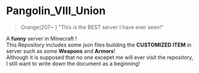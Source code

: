 <h1>Pangolin_VIII_Union</h1>

>Orange(207~ ) "This is the BEST server I have ever seen!"

A <strong>funny</strong> server in Minecraft ! <br>
This Repository includes some json files building the <strong>CUSTOMIZED ITEM</strong> in server such as some <strong>Weapons</strong> and <strong>Armors</strong>! <br>
Although it is supposed that no one excepet me will ever visit the repository, I still want to write down the document as a beginning!<br>

